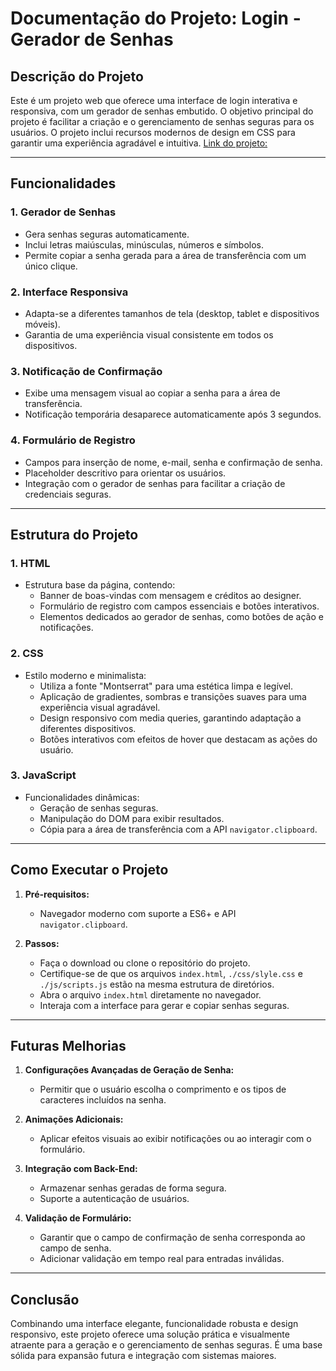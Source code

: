 # Documentação do Projeto: Login - Gerador de Senhas

## **Descrição do Projeto**

Este é um projeto web que oferece uma interface de login interativa e responsiva, com um gerador de senhas embutido. O objetivo principal do projeto é facilitar a criação e o gerenciamento de senhas seguras para os usuários. O projeto inclui recursos modernos de design em CSS para garantir uma experiência agradável e intuitiva.
[Link do projeto:](https://gerador-de-senhas-islaianeribeiro.netlify.app/)

---

## **Funcionalidades**

### **1. Gerador de Senhas**

-   Gera senhas seguras automaticamente.
-   Inclui letras maiúsculas, minúsculas, números e símbolos.
-   Permite copiar a senha gerada para a área de transferência com um único clique.

### **2. Interface Responsiva**

-   Adapta-se a diferentes tamanhos de tela (desktop, tablet e dispositivos móveis).
-   Garantia de uma experiência visual consistente em todos os dispositivos.

### **3. Notificação de Confirmação**

-   Exibe uma mensagem visual ao copiar a senha para a área de transferência.
-   Notificação temporária desaparece automaticamente após 3 segundos.

### **4. Formulário de Registro**

-   Campos para inserção de nome, e-mail, senha e confirmação de senha.
-   Placeholder descritivo para orientar os usuários.
-   Integração com o gerador de senhas para facilitar a criação de credenciais seguras.

---

## **Estrutura do Projeto**

### **1. HTML**

-   Estrutura base da página, contendo:
    -   Banner de boas-vindas com mensagem e créditos ao designer.
    -   Formulário de registro com campos essenciais e botões interativos.
    -   Elementos dedicados ao gerador de senhas, como botões de ação e notificações.

### **2. CSS**

-   Estilo moderno e minimalista:
    -   Utiliza a fonte "Montserrat" para uma estética limpa e legível.
    -   Aplicação de gradientes, sombras e transições suaves para uma experiência visual agradável.
    -   Design responsivo com media queries, garantindo adaptação a diferentes dispositivos.
    -   Botões interativos com efeitos de hover que destacam as ações do usuário.

### **3. JavaScript**

-   Funcionalidades dinâmicas:
    -   Geração de senhas seguras.
    -   Manipulação do DOM para exibir resultados.
    -   Cópia para a área de transferência com a API `navigator.clipboard`.

---

## **Como Executar o Projeto**

1. **Pré-requisitos:**

    - Navegador moderno com suporte a ES6+ e API `navigator.clipboard`.

2. **Passos:**
    - Faça o download ou clone o repositório do projeto.
    - Certifique-se de que os arquivos `index.html`, `./css/slyle.css` e `./js/scripts.js` estão na mesma estrutura de diretórios.
    - Abra o arquivo `index.html` diretamente no navegador.
    - Interaja com a interface para gerar e copiar senhas seguras.

---

## **Futuras Melhorias**

1. **Configurações Avançadas de Geração de Senha:**

    - Permitir que o usuário escolha o comprimento e os tipos de caracteres incluídos na senha.

2. **Animações Adicionais:**

    - Aplicar efeitos visuais ao exibir notificações ou ao interagir com o formulário.

3. **Integração com Back-End:**

    - Armazenar senhas geradas de forma segura.
    - Suporte a autenticação de usuários.

4. **Validação de Formulário:**
    - Garantir que o campo de confirmação de senha corresponda ao campo de senha.
    - Adicionar validação em tempo real para entradas inválidas.

---

## **Conclusão**

Combinando uma interface elegante, funcionalidade robusta e design responsivo, este projeto oferece uma solução prática e visualmente atraente para a geração e o gerenciamento de senhas seguras. É uma base sólida para expansão futura e integração com sistemas maiores.
